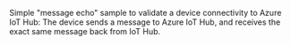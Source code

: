 Simple "message echo" sample to validate a device connectivity to Azure IoT Hub: The device sends a message to Azure IoT Hub, and receives the exact same message back from IoT Hub.

 